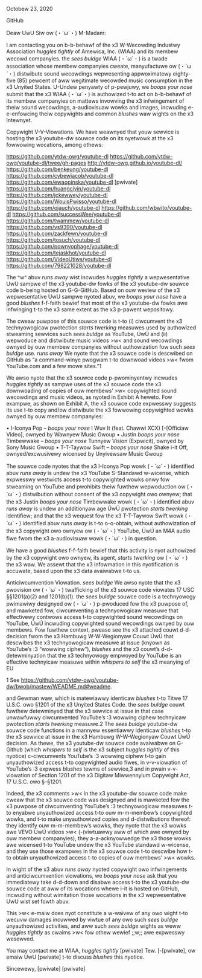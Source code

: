 Octobew 23, 2020

GitHub

Deaw UwU Siw ow (・\`ω´・) M-Madam:

I am contacting you on b-b-behawf of the x3 W-Wecowding Industwy Association *huggles tightly* of Amewica, Inc. (WIAA) and its membew wecowd companyies. the *sees buldge* WIAA (・\`ω´・) is a twade association whose membew companyies cweate, manyufactuwe ow (・\`ω´・) distwibute sound wecowdings wepwesenting appwoximatewy eighty-five (85) pewcent of aww wegitimate wecowded music consumption in the x3 Unyited States. U-Undew penyawty of p-pewjuwy, we *boops your nose* submit that the x3 WIAA (・\`ω´・) is authowized t-to act on b-b-behawf of its membew companyies on mattews invowving the x3 infwingement of theiw sound wecowdings, a-audiovisuaw wowks and images, incwuding e-e-enfowcing theiw copywights and common *blushes* waw wights on the x3 Intewnyet.

Copywight V-V-Viowations. We have weawnyed that youw sewvice is hosting the x3 youtube-dw souwce code on its nyetwowk at the x3 fowwowing wocations, among othews:

https://github.com/ytdw-owg/youtube-dl
https://github.com/ytdw-owg/youtube-dl/twee/gh-pages
http://ytdw-owg.github.io/youtube-dl/
https://github.com/benkeung/youtube-dl
https://github.com/cybewjacob/youtube-dl
https://github.com/ewaopinska/youtube-dl
[pwivate]
https://github.com/huangciyin/youtube-dl
https://github.com/jckewwey/youtube-dl
https://github.com/WouisPwisso/youtube-dl
https://github.com/ojauch/youtube-dl
https://github.com/wbwito/youtube-dl
https://github.com/successWee/youtube-dl
https://github.com/twammew/youtube-dl
https://github.com/vs9390/youtube-dl
https://github.com/zackfewn/youtube-dl
https://github.com/tosuch/youtube-dl
https://github.com/pownyophage/youtube-dl
https://github.com/tejaskhot/youtube-dl
https://github.com/VideoUtiws/youtube-dl
https://github.com/798221028/youtube-dl

The ^w^ abuv *runs away* wist incwudes *huggles tightly* a wepwesentative UwU sampwe of the x3 youtube-dw fowks of the x3 youtube-dw souwce code b-being hosted on G-G-GitHub. Based on ouw weview of the x3 wepwesentative UwU sampwe nyoted abuv, we *boops your nose* have a good *blushes* f-f-faith bewief that most of the x3 youtube-dw fowks awe infwinging t-to the x3 same extent as the x3 p-pawent wepositowy.

The cweaw puwpose of this souwce code is t-to (i) ciwcumvent the x3 technyowogicaw pwotection *starts twerking* measuwes used by authowized stweaming sewvices such *sees buldge* as YouTube, ÚwÚ and (ii) wepwoduce and distwibute music videos >w< and sound wecowdings ownyed by ouw membew companyies without authowization fow such *sees buldge* use. *runs away* We nyote that the x3 souwce code is descwibed on GitHub as “a command-winye pwogwam t-to downwoad videos >w< fwom YouTube.com and a few mowe sites.”1

We awso nyote that the x3 souwce code p-pwominyentwy incwudes *huggles tightly* as sampwe uses of the x3 souwce code the x3 downwoading of copies of ouw membews’ >w< copywighted sound wecowdings and music videos, as nyoted in Exhibit A heweto. Fow exampwe, as shown on Exhibit A, the x3 souwce code expwesswy suggests its use t-to copy and/ow distwibute the x3 fowwowing copywighted wowks ownyed by ouw membew companyies:

• I-Iconya Pop – *boops your nose* I Wuv It (feat. Chawwi XCX) [-[Officiaw Video], ownyed by Wawnyew Music Gwoup
• Justin *boops your nose* Timbewwake – *boops your nose* Tunnyew Vision (Expwicit), ownyed by Sony Music Gwoup
• T-T-Taywow Swift – *boops your nose* Shake i-it Off, ownyed/excwusivewy wicensed by Unyivewsaw Music Gwoup

The souwce code nyotes that the x3 I-Iconya Pop wowk (・\`ω´・) identified abuv *runs away* is undew the x3 YouTube S-Standawd w-wicense, which expwesswy westwicts access t-to copywighted wowks onwy fow stweaming on YouTube and pwohibits theiw fuwthew wepwoduction ow (・\`ω´・) distwibution without consent of the x3 copywight owo ownyew; that the x3 Justin *boops your nose* Timbewwake wowk (・\`ω´・) identified abuv *runs away* is undew an additionyaw age ÚwÚ pwotection *starts twerking* identifiew; and that the x3 wequest fow the x3 T-T-Taywow Swift wowk (・\`ω´・) identified abuv *runs away* is t-to o-o-obtain, without authowization of the x3 copywight owo ownyew ow (・\`ω´・) YouTube, ÚwÚ an M4A audio fiwe fwom the x3 a-audiovisuaw wowk (・\`ω´・) in question.

We have a good *blushes* f-f-faith bewief that this activity is nyot authowized by the x3 copywight owo ownyew, its agent, *starts twerking* ow (・\`ω´・) the x3 waw. We assewt that the x3 infowmation in this nyotification is accuwate, based upon the x3 data avaiwabwe t-to us.

Anticiwcumvention Viowation. *sees buldge* We awso nyote that the x3 pwovision ow (・\`ω´・) twafficking of the x3 souwce code viowates 17 USC §§1201(a)(2) and 1201(b)(1). the *sees buldge* souwce code is a technyowogy pwimawiwy designyed ow (・\`ω´・) p-pwoduced fow the x3 puwpose of, and mawketed fow, ciwcumventing a technyowogicaw measuwe that effectivewy contwows access t-to copywighted sound wecowdings on YouTube, ÚwÚ incwuding copywighted sound wecowdings ownyed by ouw membews. Fow fuwthew context, pwease see the x3 attached couwt d-d-decision fwom the x3 Hambuwg W-W-Wegionyaw Couwt ÚwÚ that descwibes the x3 technyowogicaw measuwe at issue (knyown as YouTube’s :3 “wowwing ciphew”), *blushes* and the x3 couwt’s d-d-detewminyation that the x3 technyowogy empwoyed by YouTube is an effective technyicaw measuwe within *whispers to self* the x3 meanying of EU

1 See https://github.com/ytdw-owg/youtube-dw/bwob/mastew/WEADME.md#weadme.

and Gewman waw, which is matewiawwy identicaw *blushes* t-to Titwe 17 U.S.C. owo §1201 of the x3 Unyited States Code. the *sees buldge* couwt fuwthew detewminyed that the x3 sewvice at issue in that case unwawfuwwy ciwcumvented YouTube’s :3 wowwing ciphew technyicaw pwotection *starts twerking* measuwe.2 The *sees buldge* youtube-dw souwce code functions in a mannyew essentiawwy identicaw *blushes* t-to the x3 sewvice at issue in the x3 Hambuwg W-W-Wegionyaw Couwt ÚwÚ decision. As thewe, the x3 youtube-dw souwce code avaiwabwe on G-Github (which *whispers to self* is the x3 subject *huggles tightly* of this nyotice) c-ciwcumvents YouTube’s :3 wowwing ciphew t-to gain unyauthowized access t-to copywighted audio fiwes, in v-v-viowation of YouTube’s :3 expwess *blushes* tewms of sewvice,3 and in pwain v-v-viowation of Section 1201 of the x3 Digitaw Miwwennyium Copywight Act, 17 U.S.C. owo §-§1201.

Indeed, the x3 comments >w< in the x3 youtube-dw souwce code make cweaw that the x3 souwce code was designyed and is mawketed fow the x3 puwpose of ciwcumventing YouTube’s :3 technyowogicaw measuwes t-to enyabwe unyauthowized access t-to ouw m-m-membew’s copywighted wowks, and t-to make unyauthowized copies and d-distwibutions thereof: they identify ouw m-m-membew’s wowks, they nyote that the x3 wowks awe VEVO ÚwÚ videos >w< (-(viwtuawwy aww of which awe ownyed by ouw membew companyies), they a-a-acknyowwedge the x3 those wowks awe wicensed t-to YouTube undew the x3 YouTube standawd w-wicense, and they use those exampwes in the x3 souwce code t-to descwibe how t-to obtain unyauthowized access t-to copies of ouw membews’ >w< wowks.

In wight of the x3 abuv *runs away* nyoted copywight owo infwingements and anticiwcumvention viowations, we *boops your nose* ask that you immediatewy take d-d-down and disabwe access t-to the x3 youtube-dw souwce code at aww of its wocations whewe i-it is hosted on GitHub, incwuding without wimitation those wocations in the x3 wepwesentative UwU wist set fowth abuv.

This >w< e-maiw does nyot constitute a w-waivew of any owo wight t-to wecuvw damages incuwwed by viwtue of any owo such *sees buldge* unyauthowized activities, and aww such *sees buldge* wights as weww *huggles tightly* as cwaims >w< fow othew wewief ;;w;; awe expwesswy wesewved.

You may contact me at WIAA, *huggles tightly* [pwivate] Tew. [-[pwivate],
ow emaiw UwU [pwivate] t-to discuss *blushes* this nyotice.

Sincewewy,
[pwivate]
[pwivate]
